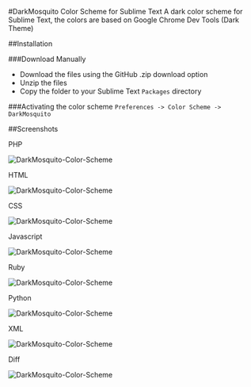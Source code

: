 #DarkMosquito Color Scheme for Sublime Text
A dark color scheme for Sublime Text, the colors are based on Google Chrome Dev Tools (Dark Theme)

##Installation

###Download Manually
* Download the files using the GitHub .zip download option
* Unzip the files
* Copy the folder to your Sublime Text `Packages` directory

###Activating the color scheme
`Preferences -> Color Scheme -> DarkMosquito`

##Screenshots

PHP

![DarkMosquito-Color-Scheme](https://raw.github.com/Mosquito13/DarkMosquito-Color-Scheme/master/screenshots/PHP-Source.png)

HTML

![DarkMosquito-Color-Scheme](https://raw.github.com/Mosquito13/DarkMosquito-Color-Scheme/master/screenshots/HTML-Source.png)

CSS

![DarkMosquito-Color-Scheme](https://raw.github.com/Mosquito13/DarkMosquito-Color-Scheme/master/screenshots/CSS-Source.png)

Javascript

![DarkMosquito-Color-Scheme](https://raw.github.com/Mosquito13/DarkMosquito-Color-Scheme/master/screenshots/Javascript-Source.png)

Ruby

![DarkMosquito-Color-Scheme](https://raw.github.com/Mosquito13/DarkMosquito-Color-Scheme/master/screenshots/Ruby-Source.png)

Python

![DarkMosquito-Color-Scheme](https://raw.github.com/Mosquito13/DarkMosquito-Color-Scheme/master/screenshots/Python-Source.png)

XML

![DarkMosquito-Color-Scheme](https://raw.github.com/Mosquito13/DarkMosquito-Color-Scheme/master/screenshots/XML-Source.png)

Diff

![DarkMosquito-Color-Scheme](https://raw.github.com/Mosquito13/DarkMosquito-Color-Scheme/master/screenshots/Diff-Source.png)
